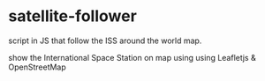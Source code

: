 # satellite-follower
script in JS that follow the ISS around the world map.

show the International Space Station on map using using Leafletjs & OpenStreetMap

